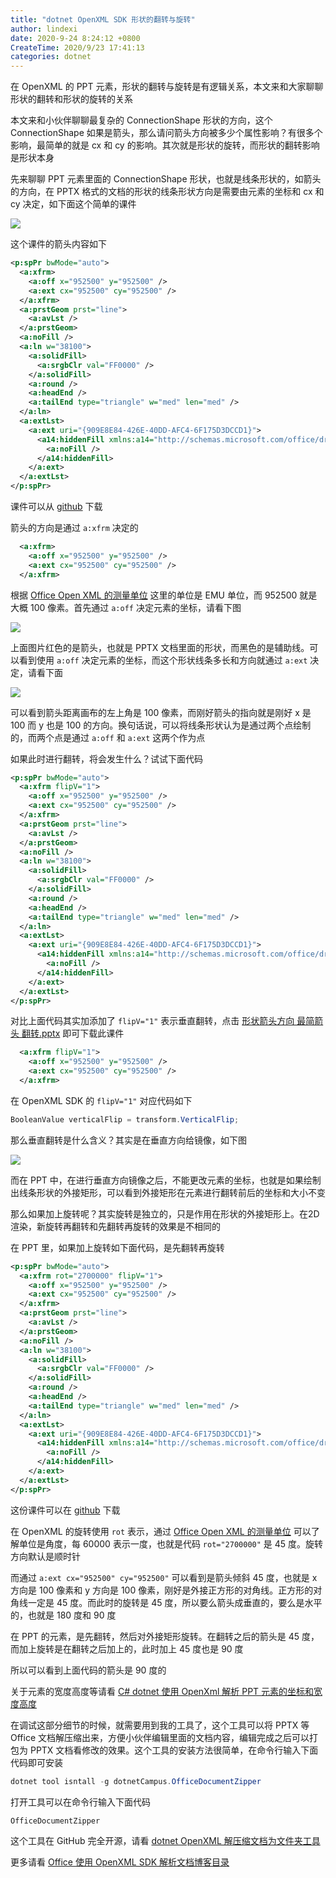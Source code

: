 ```yaml
---
title: "dotnet OpenXML SDK 形状的翻转与旋转"
author: lindexi
date: 2020-9-24 8:24:12 +0800
CreateTime: 2020/9/23 17:41:13
categories: dotnet
---
```


在 OpenXML 的 PPT 元素，形状的翻转与旋转是有逻辑关系，本文来和大家聊聊形状的翻转和形状的旋转的关系

<!--more-->


<!-- CreateTime:2020/9/23 17:41:13 -->

<!-- 发布 -->

本文来和小伙伴聊聊最复杂的 ConnectionShape 形状的方向，这个 ConnectionShape 如果是箭头，那么请问箭头方向被多少个属性影响？有很多个影响，最简单的就是 cx 和 cy 的影响。其次就是形状的旋转，而形状的翻转影响是形状本身

先来聊聊 PPT 元素里面的 ConnectionShape 形状，也就是线条形状的，如箭头的方向，在 PPTX 格式的文档的形状的线条形状方向是需要由元素的坐标和 cx 和 cy 决定，如下面这个简单的课件

<!-- ![](image/dotnet OpenXML SDK 形状的翻转与旋转/dotnet OpenXML SDK 形状的翻转与旋转0.png) -->

![](http://image.acmx.xyz/lindexi%2F20209231749437138.jpg)

这个课件的箭头内容如下

```xml
<p:spPr bwMode="auto">
  <a:xfrm>
    <a:off x="952500" y="952500" />
    <a:ext cx="952500" cy="952500" />
  </a:xfrm>
  <a:prstGeom prst="line">
    <a:avLst />
  </a:prstGeom>
  <a:noFill />
  <a:ln w="38100">
    <a:solidFill>
      <a:srgbClr val="FF0000" />
    </a:solidFill>
    <a:round />
    <a:headEnd />
    <a:tailEnd type="triangle" w="med" len="med" />
  </a:ln>
  <a:extLst>
    <a:ext uri="{909E8E84-426E-40DD-AFC4-6F175D3DCCD1}">
      <a14:hiddenFill xmlns:a14="http://schemas.microsoft.com/office/drawing/2010/main">
        <a:noFill />
      </a14:hiddenFill>
    </a:ext>
  </a:extLst>
</p:spPr>
```

课件可以从 [github](https://github.com/lindexi/lindexi_gd/blob/3c17eb86f0e8598acda355ef096f057d6492fb33/BerbereraloRojicodokigu/%E5%BD%A2%E7%8A%B6%E7%AE%AD%E5%A4%B4%E6%96%B9%E5%90%91%20%E6%9C%80%E7%AE%80%E7%AE%AD%E5%A4%B4.pptx ) 下载

箭头的方向是通过 `a:xfrm` 决定的

```xml
  <a:xfrm>
    <a:off x="952500" y="952500" />
    <a:ext cx="952500" cy="952500" />
  </a:xfrm>
```

根据 [Office Open XML 的测量单位](https://blog.lindexi.com/post/Office-Open-XML-%E7%9A%84%E6%B5%8B%E9%87%8F%E5%8D%95%E4%BD%8D.html ) 这里的单位是 EMU 单位，而 952500 就是大概 100 像素。首先通过 `a:off` 决定元素的坐标，请看下图

<!-- ![](image/dotnet OpenXML SDK 形状的翻转与旋转/dotnet OpenXML SDK 形状的翻转与旋转1.png) -->

![](http://image.acmx.xyz/lindexi%2F2020923180473700.jpg)

上面图片红色的是箭头，也就是 PPTX 文档里面的形状，而黑色的是辅助线。可以看到使用  `a:off` 决定元素的坐标，而这个形状线条多长和方向就通过 `a:ext` 决定，请看下面

<!-- ![](image/dotnet OpenXML SDK 形状的翻转与旋转/dotnet OpenXML SDK 形状的翻转与旋转2.png) -->

![](http://image.acmx.xyz/lindexi%2F2020923183556693.jpg)

可以看到箭头距离画布的左上角是 100 像素，而刚好箭头的指向就是刚好 x 是 100 而 y 也是 100 的方向。换句话说，可以将线条形状认为是通过两个点绘制的，而两个点是通过 `a:off` 和 `a:ext` 这两个作为点

如果此时进行翻转，将会发生什么？试试下面代码

```xml
<p:spPr bwMode="auto">
  <a:xfrm flipV="1">
    <a:off x="952500" y="952500" />
    <a:ext cx="952500" cy="952500" />
  </a:xfrm>
  <a:prstGeom prst="line">
    <a:avLst />
  </a:prstGeom>
  <a:noFill />
  <a:ln w="38100">
    <a:solidFill>
      <a:srgbClr val="FF0000" />
    </a:solidFill>
    <a:round />
    <a:headEnd />
    <a:tailEnd type="triangle" w="med" len="med" />
  </a:ln>
  <a:extLst>
    <a:ext uri="{909E8E84-426E-40DD-AFC4-6F175D3DCCD1}">
      <a14:hiddenFill xmlns:a14="http://schemas.microsoft.com/office/drawing/2010/main">
        <a:noFill />
      </a14:hiddenFill>
    </a:ext>
  </a:extLst>
</p:spPr>
```

对比上面代码其实加添加了 `flipV="1"` 表示垂直翻转，点击 [形状箭头方向 最简箭头 翻转.pptx](https://github.com/lindexi/lindexi_gd/blob/3c17eb86f0e8598acda355ef096f057d6492fb33/BerbereraloRojicodokigu/%E5%BD%A2%E7%8A%B6%E7%AE%AD%E5%A4%B4%E6%96%B9%E5%90%91%20%E6%9C%80%E7%AE%80%E7%AE%AD%E5%A4%B4%20%E7%BF%BB%E8%BD%AC.pptx) 即可下载此课件

```xml
  <a:xfrm flipV="1">
    <a:off x="952500" y="952500" />
    <a:ext cx="952500" cy="952500" />
  </a:xfrm>
```

在 OpenXML SDK 的 `flipV="1"` 对应代码如下

```csharp
BooleanValue verticalFlip = transform.VerticalFlip;
```

那么垂直翻转是什么含义？其实是在垂直方向给镜像，如下图

<!-- ![](image/dotnet OpenXML SDK 形状的翻转与旋转/dotnet OpenXML SDK 形状的翻转与旋转3.png) -->

![](http://image.acmx.xyz/lindexi%2F2020923193406553.jpg)

而在 PPT 中，在进行垂直方向镜像之后，不能更改元素的坐标，也就是如果绘制出线条形状的外接矩形，可以看到外接矩形在元素进行翻转前后的坐标和大小不变

那么如果加上旋转呢？其实旋转是独立的，只是作用在形状的外接矩形上。在2D渲染，新旋转再翻转和先翻转再旋转的效果是不相同的

在 PPT 里，如果加上旋转如下面代码，是先翻转再旋转

```xml
<p:spPr bwMode="auto">
  <a:xfrm rot="2700000" flipV="1">
    <a:off x="952500" y="952500" />
    <a:ext cx="952500" cy="952500" />
  </a:xfrm>
  <a:prstGeom prst="line">
    <a:avLst />
  </a:prstGeom>
  <a:noFill />
  <a:ln w="38100">
    <a:solidFill>
      <a:srgbClr val="FF0000" />
    </a:solidFill>
    <a:round />
    <a:headEnd />
    <a:tailEnd type="triangle" w="med" len="med" />
  </a:ln>
  <a:extLst>
    <a:ext uri="{909E8E84-426E-40DD-AFC4-6F175D3DCCD1}">
      <a14:hiddenFill xmlns:a14="http://schemas.microsoft.com/office/drawing/2010/main">
        <a:noFill />
      </a14:hiddenFill>
    </a:ext>
  </a:extLst>
</p:spPr>
```

这份课件可以在 [github](https://github.com/lindexi/lindexi_gd/blob/3c17eb86f0e8598acda355ef096f057d6492fb33/BerbereraloRojicodokigu/%E5%BD%A2%E7%8A%B6%E7%AE%AD%E5%A4%B4%E6%96%B9%E5%90%91%20%E6%9C%80%E7%AE%80%E7%AE%AD%E5%A4%B4%20%E7%BF%BB%E8%BD%AC%E6%97%8B%E8%BD%AC.pptx) 下载

在 OpenXML 的旋转使用 `rot` 表示，通过 [Office Open XML 的测量单位](https://blog.lindexi.com/post/Office-Open-XML-%E7%9A%84%E6%B5%8B%E9%87%8F%E5%8D%95%E4%BD%8D.html ) 可以了解单位是角度，每 60000 表示一度，也就是代码 `rot="2700000"` 是 45 度。旋转方向默认是顺时针

而通过 `a:ext cx="952500" cy="952500"` 可以看到是箭头倾斜 45 度，也就是 x 方向是 100 像素和 y 方向是 100 像素，刚好是外接正方形的对角线。正方形的对角线一定是 45 度。而此时的旋转是 45 度，所以要么箭头成垂直的，要么是水平的，也就是 180 度和 90 度

在 PPT 的元素，是先翻转，然后对外接矩形旋转。在翻转之后的箭头是 45 度，而加上旋转是在翻转之后加上的，此时加上 45 度也是 90 度

所以可以看到上面代码的箭头是 90 度的

关于元素的宽度高度等请看 [C# dotnet 使用 OpenXml 解析 PPT 元素的坐标和宽度高度](https://blog.lindexi.com/post/C-dotnet-%E4%BD%BF%E7%94%A8-OpenXml-%E8%A7%A3%E6%9E%90-PPT-%E5%85%83%E7%B4%A0%E7%9A%84%E5%9D%90%E6%A0%87%E5%92%8C%E5%AE%BD%E5%BA%A6%E9%AB%98%E5%BA%A6.html)

在调试这部分细节的时候，就需要用到我的工具了，这个工具可以将 PPTX 等 Office 文档解压缩出来，方便小伙伴编辑里面的文档内容，编辑完成之后可以打包为 PPTX 文档看修改的效果。这个工具的安装方法很简单，在命令行输入下面代码即可安装

```csharp
dotnet tool isntall -g dotnetCampus.OfficeDocumentZipper
```

打开工具可以在命令行输入下面代码

```csharp
OfficeDocumentZipper
```

这个工具在 GitHub 完全开源，请看 [dotnet OpenXML 解压缩文档为文件夹工具](https://blog.lindexi.com/post/dotnet-OpenXML-%E8%A7%A3%E5%8E%8B%E7%BC%A9%E6%96%87%E6%A1%A3%E4%B8%BA%E6%96%87%E4%BB%B6%E5%A4%B9%E5%B7%A5%E5%85%B7.html )

更多请看 [Office 使用 OpenXML SDK 解析文档博客目录](https://blog.lindexi.com/post/Office-%E4%BD%BF%E7%94%A8-OpenXML-SDK-%E8%A7%A3%E6%9E%90%E6%96%87%E6%A1%A3%E5%8D%9A%E5%AE%A2%E7%9B%AE%E5%BD%95.html )

